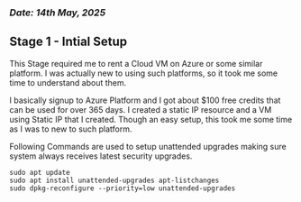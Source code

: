 ### *Date: 14th May, 2025*
## Stage 1 - Intial Setup 
This Stage required me to rent a Cloud VM on Azure or some similar platform.
I was actually new to using such platforms, so it took me some time to understand about them.

I basically signup to Azure Platform and I got about $100 free credits that can be used for over 365 days. I created a static IP resource and a VM using Static IP that I created. Though an easy setup, this took me some time as I was to new to such platform.

Following Commands are used to setup unattended upgrades making sure system always receives latest security upgrades.

```
sudo apt update
sudo apt install unattended-upgrades apt-listchanges
sudo dpkg-reconfigure --priority=low unattended-upgrades
```



